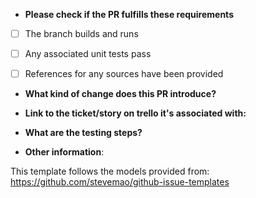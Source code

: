* **Please check if the PR fulfills these requirements**
- [ ] The branch builds and runs
- [ ] Any associated unit tests pass
- [ ] References for any sources have been provided


* **What kind of change does this PR introduce?**



* **Link to the ticket/story on trello it's associated with:**



* **What are the testing steps?**



* **Other information**:




This template follows the models provided from:
https://github.com/stevemao/github-issue-templates
